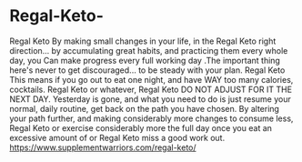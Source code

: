 # Regal-Keto-
Regal Keto By making small changes  in your life, in the Regal Keto right direction... by accumulating great habits, and practicing them every whole day, you Can make progress every full  working day .The important thing here's never to get discouraged... to be steady with your plan. Regal Keto This means if you go out to eat one night, and have WAY too many calories, cocktails. Regal Keto   or whatever, Regal Keto DO NOT ADJUST FOR IT THE NEXT DAY. Yesterday is gone, and what you need to do is just resume your normal, daily routine, get back on the path you have chosen. By altering your path further, and making considerably more changes to consume less, Regal Keto or exercise  considerably more  the full day once you eat an excessive amount of or Regal Keto  miss a good work out. https://www.supplementwarriors.com/regal-keto/
